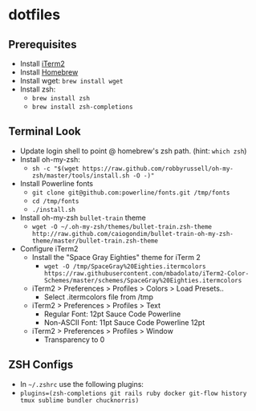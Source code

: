 # dotfiles

## Prerequisites

* Install [iTerm2](https://www.iterm2.com/)
* Install [Homebrew](http://brew.sh/)
* Install wget: `brew install wget`
* Install zsh:
  * `brew install zsh`
  * `brew install zsh-completions`
 

## Terminal Look

* Update login shell to point @ homebrew's zsh path. (hint: `which zsh`)
* Install oh-my-zsh:
  * `sh -c "$(wget https://raw.github.com/robbyrussell/oh-my-zsh/master/tools/install.sh -O -)"`
* Install Powerline fonts
  * `git clone git@github.com:powerline/fonts.git /tmp/fonts`
  * `cd /tmp/fonts`
  * `./install.sh`
* Install oh-my-zsh `bullet-train` theme
  * `wget -O ~/.oh-my-zsh/themes/bullet-train.zsh-theme http://raw.github.com/caiogondim/bullet-train-oh-my-zsh-theme/master/bullet-train.zsh-theme`
* Configure iTerm2
  * Install the "Space Gray Eighties" theme for iTerm 2
    * `wget -O /tmp/SpaceGray%20Eighties.itermcolors https://raw.githubusercontent.com/mbadolato/iTerm2-Color-Schemes/master/schemes/SpaceGray%20Eighties.itermcolors`
  * iTerm2 > Preferences > Profiles > Colors > Load Presets..
    * Select .itermcolors file from /tmp
  * iTerm2 > Preferences > Profiles > Text
    * Regular Font: 12pt Sauce Code Powerline
    * Non-ASCII Font: 11pt Sauce Code Powerline 12pt
  * iTerm2 > Preferences > Profiles > Window
    * Transparency to 0

## ZSH Configs

* In `~/.zshrc` use the following plugins:
 * `plugins=(zsh-completions git rails ruby docker git-flow history tmux sublime bundler chucknorris)` 
